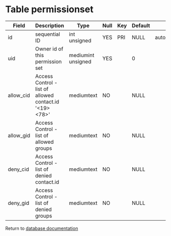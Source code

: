 Table permissionset
===========


| Field | Description | Type | Null | Key | Default | Extra |
| ----- | ----------- | ---- | ---- | --- | ------- | ----- |
| id | sequential ID | int unsigned | YES | PRI | NULL | auto_increment |    
| uid | Owner id of this permission set | mediumint unsigned | YES |  | 0 |  |    
| allow_cid | Access Control - list of allowed contact.id &#039;&lt;19&gt;&lt;78&gt;&#039; | mediumtext | NO |  | NULL |  |    
| allow_gid | Access Control - list of allowed groups | mediumtext | NO |  | NULL |  |    
| deny_cid | Access Control - list of denied contact.id | mediumtext | NO |  | NULL |  |    
| deny_gid | Access Control - list of denied groups | mediumtext | NO |  | NULL |  |    

Return to [database documentation](help/database)
